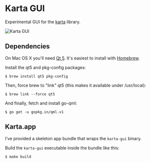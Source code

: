# Karta GUI

Experimental GUI for the [karta](https://github.com/peterhellberg/karta) library.

![Karta GUI](http://assets.c7.se/skitch/karta-gui-20140904-230153.png)

## Dependencies

On Mac OS X you'll need [Qt 5](https://qt-project.org/wiki/Qt_5.0).
It's easiest to install with [Homebrew](http://brew.sh/).

Install the qt5 and pkg-config packages:

    $ brew install qt5 pkg-config

Then, force brew to "link" qt5 (this makes it available under /usr/local):

    $ brew link --force qt5

And finally, fetch and install go-qml:

    $ go get -u gopkg.in/qml.v1

## Karta.app

I’ve provided a skeleton app bundle that wraps the `karta-gui` binary.

Build the `karta-gui` executable inside the bundle like this:

    $ make build
